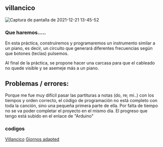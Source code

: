 ## villancico

![Captura de pantalla de 2021-12-21 13-45-52](https://user-images.githubusercontent.com/90753482/146932259-efe64880-9a1e-44e0-b2c0-cb4f7a5d129d.png)


### Que haremos.....
 En esta práctica, construiremos y programaremos un instrumento similar a un piano, es decir, un circuito que generará diferentes frecuencias según que botones (teclas) pulsemos.

Al final de la práctica, se propone hacer una carcasa para que el cableado no quede visible y se asemeje más a un piano.

## Problemas / errores:
Porque me fue muy difícil pasar las partituras a notas (do, re; mi..) con los tiempos y orden correcto, el código de programación no está completo con toda la canción,
sino una pequeña primera parte de ella. Por falta de tiempo no se va poder completar el proyecto en el mismo día. El progreso que tengo está subido en el enlace de "Arduino"

### codigos

[Villancico](https://github.com/Samael696/arduino/blob/main/codigo%20villancicos.MD)
[Giornos adapted](https://github.com/Samael696/arduino/blob/main/codigo%20giornos%20themesong.MD)
